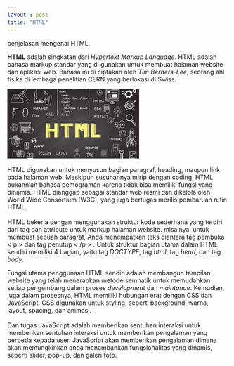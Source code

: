 ```yaml
---
layout : post
title: "HTML"
---
```


penjelasan mengenai HTML.

<b>HTML</b> adalah singkatan dari <i>Hypertext Markup Language</i>. HTML adalah bahasa markup standar yang di gunakan untuk membuat halaman website dan aplikasi web. Bahasa ini di ciptakan oleh <i>Tim Berners-Lee</i>, seorang ahl fisika di lembaga penelitian CERN yang berlokasi di Swiss.

<img src="/assets/images/OIP.jpg" alt="HTML" width="300">

HTML digunakan untuk menyusun bagian paragraf, heading, maupun link pada halaman web. Meskipun susunannya mirip dengan coding, HTML bukannlah bahasa pemograman karena tidak bisa memiliki fungsi yang dinamis. HTML dianggap sebagai standar web resmi dan dikelola oleh World Wide Consortium (W3C), yang juga bertugas merilis pembaruan rutin HTML.<br><br>HTML bekerja dengan menggunakan struktur kode sederhana yang terdiri dari tag dan attribute untuk markup halaman website. misalnya, untuk membuat sebuah paragraf, Anda menempatkan teks diantara tag pembuka < p > dan tag penutup < /p > . Untuk struktur bagian utama dalam HTML sendiri memiliki 4 bagian, yaitu tag <i>DOCTYPE</i>, tag <i>html</i>, tag <i>head</i>, dan tag <i>body</i>.

Fungsi utama penggunaan HTML sendiri adalah membangun tampilan website yang telah menerapkan metode semnatik untuk memudahkan setiap pengembang dalam proses <i>development</i> dan <i>maintance</i>. Kemudian, juga dalam prosesnya, HTML memiliki hubungan erat dengan CSS dan JavaScript. CSS digunakan untuk styling, seperti background, warna, layout, spacing, dan animasi.<br><br>Dan tugas JavaScript adalah memberikan sentuhan interaksi untuk memberikan sentuhan interaksi untuk memberikan pengalaman yang berbeda kepada user. JavaScript akan memberikan pengalaman dimana akan memungkinkan anda menambahkan fungsionalitas yang dinamis, seperti slider, pop-up, dan galeri foto.